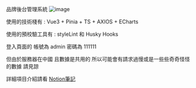 品牌後台管理系統 
![image](https://github.com/user-attachments/assets/17d9b9cb-66ca-4c59-9c99-911309a4f52f)


使用的技術棧有 : Vue3 + Pinia + TS + AXIOS + ECharts  

使用的預校驗工具有 : styleLint 和 Husky Hooks

登入頁面的 帳號為 admin 密碼為 111111 

但由於服務器在中國 且數據是共用的 所以可能會有請求過慢或是一些些奇奇怪怪的數據 請見諒

詳細項目介紹請看 [Notion筆記](https://childlike-box-14b.notion.site/127916c569a480738d88fe3404894bec?pvs=4)
